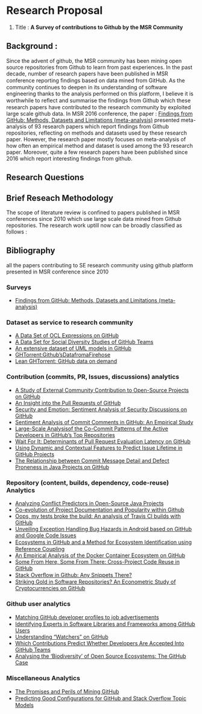 # Research Proposal

1) Title : **A Survey of contributions to Github by the MSR Community**

## Background : 

Since the advent of github, the MSR community has been mining open source repositories from Github to learn from past experiences. In the past decade, number of research papers have been published in MSR conference reporting ﬁndings based on data mined from GitHub. As the community continues to deepen in its understanding of software engineering thanks to the analysis performed on this platform, I believe it is worthwhile to reﬂect and summarise the findings from Github which these research papers have contributed to the research community by exploited large scale github data. In MSR 2016 conference, the paper : [Findings from GitHub: Methods, Datasets and Limitations (meta-analysis)](https://github.com/pradyot-09/Literature-Survey/blob/master/MSR%20github/Findings%20from%20GitHub_Methods%2C%20Datasets%20and%20Limitations.pdf) presented meta-analysis of 93 research papers which report findings from Github repositories, reflecting on methods and datasets used by these research paper. However, the research paper mostly focuses on meta-analysis of how often an empirical method and dataset is used among the 93 research paper. Moreover, quite a few research papers have been published since 2016 which report interesting findings from github. 

## Research Questions 




## Brief Reseach Methodology
The scope of literature review is confined to papers published in MSR conferences since 2010 which use large scale data mined from Github repositories. The research work uptill now can be broadly classified as follows :



## Bibliography 

all the papers contributing to SE research community using github platform presented in MSR conference since 2010

### Surveys
- [Findings from GitHub: Methods, Datasets and Limitations (meta-analysis)](https://github.com/pradyot-09/Literature-Survey/blob/master/MSR%20github/Findings%20from%20GitHub_Methods%2C%20Datasets%20and%20Limitations.pdf)

### Dataset as service to research community
- [A Data Set of OCL Expressions on GitHub](https://github.com/pradyot-09/Literature-Survey/blob/master/MSR%20github/A%20Data%20Set%20of%20OCL%20Expressions%20on%20GitHub.pdf)  
- [A Data Set for Social Diversity Studies of GitHub Teams](https://github.com/pradyot-09/Literature-Survey/blob/master/MSR%20github/A_Dataset_for_social_diversity_studies_of_github_teams.pdf)
- [An extensive dataset of UML models in GitHub](https://github.com/pradyot-09/Literature-Survey/blob/master/MSR%20github/An%20extensive%20dataset%20of%20UML%20models%20in%20GitHub.pdf)
- [GHTorrent:Github’sDatafromaFirehose](https://github.com/pradyot-09/Literature-Survey/blob/master/MSR%20github/ghtorrent-githubs-data-from-a-firehose.pdf)
- [Lean GHTorrent: GitHub data on demand](https://github.com/pradyot-09/Literature-Survey/blob/master/MSR%20github/lean-ghtorrent.pdf)

### Contribution (commits, PR, Issues, discussions) analytics
- [A Study of External Community Contribution to Open-Source Projects on GitHub](https://github.com/pradyot-09/Literature-Survey/blob/master/MSR%20github/A_study_of_external_community_contribution_to_open-source_projects_on_GitHub.pdf)
- [An Insight into the Pull Requests of GitHub](https://github.com/pradyot-09/Literature-Survey/blob/master/MSR%20github/An_insight_into_the_pull_requests_of_github.pdf)
- [Security and Emotion: Sentiment Analysis of Security Discussions on GitHub](https://github.com/pradyot-09/Literature-Survey/blob/master/MSR%20github/Security_and_emotion_sentiment_analysis_of_security_discussions_on_GitHub.pdf)
- [Sentiment Analysis of Commit Comments in GitHub: An Empirical Study](https://github.com/pradyot-09/Literature-Survey/blob/master/MSR%20github/Sentiment_analysis_of_commit_comments_in_GitHub_an_empirical_study.pdf)
- [Large-Scale Analysisof the Co-Commit Patterns of the Active Developers in GitHub’s Top Repositories](https://github.com/pradyot-09/Literature-Survey/blob/master/MSR%20github/Large-Scale%20Analysis%20of%20the%20Co-Commit%20Patterns%20of%20the.pdf)
- [Wait For It: Determinants of Pull Request Evaluation Latency on GitHub](https://github.com/pradyot-09/Literature-Survey/blob/master/MSR%20github/Wait_For_It_Determinants_of_Pull_Request.pdf)
- [Using Dynamic and Contextual Features to Predict Issue Lifetime in GitHub Projects](https://github.com/pradyot-09/Literature-Survey/blob/master/MSR%20github/Using%20Dynamic%20and%20Contextual%20Features%20to%20Predict%20Issue.pdf)
- [The Relationship between Commit Message Detail and Defect Proneness in Java Projects on GitHub](https://github.com/pradyot-09/Literature-Survey/blob/master/MSR%20github/The%20relationship%20between%20commit%20message%20detail%20and%20defect%20proneness%20in%20Java%20projects%20on%20GitHub.pdf)

### Repository (content, builds, dependency, code-reuse) Analytics
- [Analyzing Conflict Predictors in Open-Source Java Projects](https://github.com/pradyot-09/Literature-Survey/blob/master/MSR%20github/Analyzing%20Conflict%20Predictors%20in%20Open-Source%20Java%20Projects.pdf)
- [Co-evolution of Project Documentation and Popularity within Github](https://github.com/pradyot-09/Literature-Survey/blob/master/MSR%20github/Co-evolutionof_project_documentation_and_popularity_within_github.pdf)
- [Oops, my tests broke the build: An analysis of Travis CI builds with GitHub](https://github.com/pradyot-09/Literature-Survey/blob/master/MSR%20github/Oops%2C%20My%20Tests%20Broke%20the%20Build%20-%20An%20analysis%20of%20travis%20CI%20builds%20with%20github.pdf)
- [Unveiling Exception Handling Bug Hazards in Android based on GitHub and Google Code Issues](https://github.com/pradyot-09/Literature-Survey/blob/master/MSR%20github/Unveiling%20exception%20handling%20bug%20hazards%20in%20Android%20based%20on%20GitHub%20and%20Google%20code%20issues.pdf)
- [Ecosystems in GitHub and a Method for Ecosystem Identiﬁcation using Reference Coupling](https://github.com/pradyot-09/Literature-Survey/blob/master/MSR%20github/Ecosystems%20in%20GitHub%20and%20a%20Method%20for%20Ecosystem%20Identification%20using%20Reference%20Coupling.pdf)
- [An Empirical Analysis of the Docker Container Ecosystem on GitHub](https://github.com/pradyot-09/Literature-Survey/blob/master/MSR%20github/An%20empirical%20analysis%20of%20the%20docker%20container%20ecosystem%20on%20GitHub.pdf)
- [Some From Here, Some From There: Cross-Project Code Reuse in GitHub](https://github.com/pradyot-09/Literature-Survey/blob/master/MSR%20github/Some%20From%20Here%2C%20Some%20From%20There%20-%20Cross-Project%20code%20reuse%20in%20Github.pdf)
- [Stack Overﬂow in Github: Any Snippets There?](https://github.com/pradyot-09/Literature-Survey/blob/master/MSR%20github/Stack%20Overflow%20in%20Github%20-%20Any%20Snippets%20There.pdf)
- [Striking Gold in Software Repositories? An Econometric Study of Cryptocurrencies on GitHub](https://github.com/pradyot-09/Literature-Survey/blob/master/MSR%20github/Striking%20Gold%20in%20Software%20Repositories.pdf)

### Github user analytics
- [Matching GitHub developer proﬁles to job advertisements](https://github.com/pradyot-09/Literature-Survey/blob/master/MSR%20github/Matching_github_developer_profiles_to_job_advertisements.pdf)
- [Identifying Experts in Software Libraries and Frameworks among GitHub Users](https://github.com/pradyot-09/Literature-Survey/blob/master/MSR%20github/Identifying%20Experts%20in%20Software%20Libraries%20and%20Frameworks%20among%20Github%20Users.pdf)
- [Understanding “Watchers” on GitHub](https://github.com/pradyot-09/Literature-Survey/blob/master/MSR%20github/Understanding_watchers_on_GitHub.pdf)
- [Which Contributions Predict Whether Developers Are Accepted Into GitHub Teams](https://github.com/pradyot-09/Literature-Survey/blob/master/MSR%20github/Which%20Contributions%20Predict%20Whether%20Developers%20Are%20Accepted.pdf)
- [Analysing the ‘Biodiversity’ of Open Source Ecosystems: The GitHub Case]()


### Miscellaneous Analytics
- [The Promises and Perils of Mining GitHub](https://github.com/pradyot-09/Literature-Survey/blob/master/MSR%20github/The_promises_and_perils_of_mining_GitHub.pdf)
- [Predicting Good Conﬁgurations for GitHub and Stack Overﬂow Topic Models](https://github.com/pradyot-09/Literature-Survey/blob/master/MSR%20github/Predicting%20Good%20Configurations%20for%20Github%20and%20Stack%20overflow%20topic%20models.pdf)
